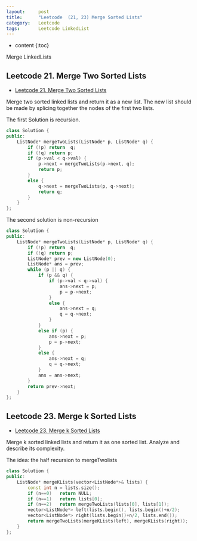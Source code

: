 ```yaml
---
layout:     post
title:      "Leetcode  (21, 23) Merge Sorted Lists"
category:   Leetcode 
tags:		Leetcode LinkedList
---
```

* content
{:toc}

Merge LinkedLists

## Leetcode 21. Merge Two Sorted Lists

* [Leetcode 21. Merge Two Sorted Lists](https://leetcode.com/problems/merge-two-sorted-lists/)

Merge two sorted linked lists and return it as a new list. The new list should be made by splicing together the nodes of the first two lists.

The first Solution is recursion.

```cpp
class Solution {
public:
    ListNode* mergeTwoLists(ListNode* p, ListNode* q) {
        if (!p) return  q;
        if (!q) return p;
        if (p->val < q->val) {
            p->next = mergeTwoLists(p->next, q);
            return p;
        }
        else {
            q->next = mergeTwoLists(p, q->next);
            return q;
        }
    }
};
```

The second solution is non-recursion

```cpp
class Solution {
public:
    ListNode* mergeTwoLists(ListNode* p, ListNode* q) {
        if (!p) return  q;
        if (!q) return p;
        ListNode* prev = new ListNode(0);
        ListNode* ans = prev;
        while (p || q) {
            if (p && q) {
                if (p->val < q->val) {
                    ans->next = p;
                    p = p->next;
                }
                else {
                    ans->next = q;
                    q = q->next;
                }
            }
            else if (p) {
                ans->next = p;
                p = p->next;
            }
            else {
                ans->next = q;
                q = q->next;
            }
            ans = ans->next;
        }
        return prev->next;
    }
};
```

## Leetcode 23. Merge k Sorted Lists

* [Leetcode 23. Merge k Sorted Lists](https://leetcode.com/problems/merge-k-sorted-lists/)

Merge k sorted linked lists and return it as one sorted list. Analyze and describe its complexity.

The idea: the half recursion to mergeTwolists

```cpp
class Solution {
public:
    ListNode* mergeKLists(vector<ListNode*>& lists) {
        const int n = lists.size();
        if (n==0)   return NULL;
        if (n==1)   return lists[0];
        if (n==2)   return mergeTwoLists(lists[0], lists[1]);
        vector<ListNode*> left(lists.begin(), lists.begin()+n/2);
        vector<ListNode*> right(lists.begin()+n/2, lists.end());
        return mergeTwoLists(mergeKLists(left), mergeKLists(right));
    }
};
```
